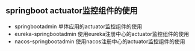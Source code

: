 ## springboot actuator监控组件的使用
- springbootadmin 单体应用的actuator监控组件的使用
- eureka-springbootadmin 使用eureka注册中心的actuator监控组件的使用
- nacos-springbootadmin 使用nacos注册中心的actuator监控组件的使用
